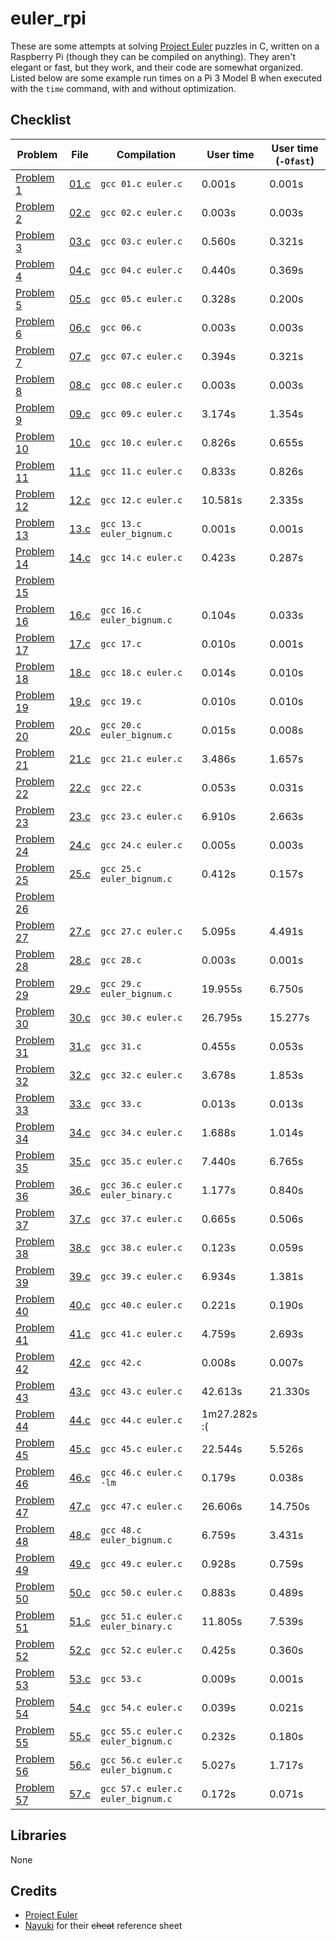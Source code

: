 # euler_rpi
These are some attempts at solving [Project Euler](https://projecteuler.net) puzzles in C, written on a Raspberry Pi (though they can be compiled on anything). They aren't elegant or fast, but they work, and their code are somewhat organized. Listed below are some example run times on a Pi 3 Model B when executed with the `time` command, with and without optimization.

## Checklist

Problem | File | Compilation | User time | User time (`-Ofast`)
--------| ---- | ----------- | --------- | --------------------
[Problem 1](https://projecteuler.net/problem=1) | [01.c](https://github.com/serope/euler_rpi/blob/master/01.c) | `gcc 01.c euler.c` | 0.001s | 0.001s
[Problem 2](https://projecteuler.net/problem=2) | [02.c](https://github.com/serope/euler_rpi/blob/master/02.c) | `gcc 02.c euler.c` | 0.003s | 0.003s
[Problem 3](https://projecteuler.net/problem=3) | [03.c](https://github.com/serope/euler_rpi/blob/master/03.c) | `gcc 03.c euler.c` | 0.560s | 0.321s
[Problem 4](https://projecteuler.net/problem=4) | [04.c](https://github.com/serope/euler_rpi/blob/master/04.c) | `gcc 04.c euler.c` | 0.440s | 0.369s
[Problem 5](https://projecteuler.net/problem=5) | [05.c](https://github.com/serope/euler_rpi/blob/master/05.c) | `gcc 05.c euler.c` | 0.328s | 0.200s
[Problem 6](https://projecteuler.net/problem=6) | [06.c](https://github.com/serope/euler_rpi/blob/master/06.c) | `gcc 06.c` | 0.003s | 0.003s
[Problem 7](https://projecteuler.net/problem=7) | [07.c](https://github.com/serope/euler_rpi/blob/master/07.c) | `gcc 07.c euler.c` | 0.394s | 0.321s
[Problem 8](https://projecteuler.net/problem=8) | [08.c](https://github.com/serope/euler_rpi/blob/master/08.c) | `gcc 08.c euler.c` | 0.003s | 0.003s
[Problem 9](https://projecteuler.net/problem=9) | [09.c](https://github.com/serope/euler_rpi/blob/master/09.c) | `gcc 09.c euler.c` | 3.174s | 1.354s
[Problem 10](https://projecteuler.net/problem=10) | [10.c](https://github.com/serope/euler_rpi/blob/master/10.c) | `gcc 10.c euler.c` | 0.826s | 0.655s
[Problem 11](https://projecteuler.net/problem=11) | [11.c](https://github.com/serope/euler_rpi/blob/master/11.c) | `gcc 11.c euler.c` | 0.833s | 0.826s
[Problem 12](https://projecteuler.net/problem=12) | [12.c](https://github.com/serope/euler_rpi/blob/master/12.c) | `gcc 12.c euler.c` | 10.581s | 2.335s
[Problem 13](https://projecteuler.net/problem=13) | [13.c](https://github.com/serope/euler_rpi/blob/master/13.c) | `gcc 13.c euler_bignum.c` | 0.001s | 0.001s
[Problem 14](https://projecteuler.net/problem=14) | [14.c](https://github.com/serope/euler_rpi/blob/master/14.c) | `gcc 14.c euler.c` | 0.423s | 0.287s
[Problem 15](https://projecteuler.net/problem=15) | | | |
[Problem 16](https://projecteuler.net/problem=16) | [16.c](https://github.com/serope/euler_rpi/blob/master/16.c) | `gcc 16.c euler_bignum.c` | 0.104s | 0.033s
[Problem 17](https://projecteuler.net/problem=17) | [17.c](https://github.com/serope/euler_rpi/blob/master/17.c) | `gcc 17.c` | 0.010s | 0.001s
[Problem 18](https://projecteuler.net/problem=18) | [18.c](https://github.com/serope/euler_rpi/blob/master/18.c) | `gcc 18.c euler.c` | 0.014s | 0.010s
[Problem 19](https://projecteuler.net/problem=19) | [19.c](https://github.com/serope/euler_rpi/blob/master/19.c) | `gcc 19.c` | 0.010s | 0.010s
[Problem 20](https://projecteuler.net/problem=20) | [20.c](https://github.com/serope/euler_rpi/blob/master/20.c) | `gcc 20.c euler_bignum.c` | 0.015s | 0.008s
[Problem 21](https://projecteuler.net/problem=21) | [21.c](https://github.com/serope/euler_rpi/blob/master/21.c) | `gcc 21.c euler.c` | 3.486s | 1.657s
[Problem 22](https://projecteuler.net/problem=22) | [22.c](https://github.com/serope/euler_rpi/blob/master/22.c) | `gcc 22.c` | 0.053s | 0.031s
[Problem 23](https://projecteuler.net/problem=23) | [23.c](https://github.com/serope/euler_rpi/blob/master/23.c) | `gcc 23.c euler.c` | 6.910s | 2.663s
[Problem 24](https://projecteuler.net/problem=24) | [24.c](https://github.com/serope/euler_rpi/blob/master/24.c) | `gcc 24.c euler.c` | 0.005s | 0.003s
[Problem 25](https://projecteuler.net/problem=25) | [25.c](https://github.com/serope/euler_rpi/blob/master/25.c) | `gcc 25.c euler_bignum.c` | 0.412s | 0.157s
[Problem 26](https://projecteuler.net/problem=26) | | | |
[Problem 27](https://projecteuler.net/problem=27) | [27.c](https://github.com/serope/euler_rpi/blob/master/27.c) | `gcc 27.c euler.c` | 5.095s | 4.491s
[Problem 28](https://projecteuler.net/problem=28) | [28.c](https://github.com/serope/euler_rpi/blob/master/28.c) | `gcc 28.c` | 0.003s | 0.001s
[Problem 29](https://projecteuler.net/problem=29) | [29.c](https://github.com/serope/euler_rpi/blob/master/29.c) | `gcc 29.c euler_bignum.c` | 19.955s | 6.750s
[Problem 30](https://projecteuler.net/problem=30) | [30.c](https://github.com/serope/euler_rpi/blob/master/30.c) | `gcc 30.c euler.c` | 26.795s | 15.277s
[Problem 31](https://projecteuler.net/problem=31) | [31.c](https://github.com/serope/euler_rpi/blob/master/31.c) | `gcc 31.c` | 0.455s | 0.053s
[Problem 32](https://projecteuler.net/problem=32) | [32.c](https://github.com/serope/euler_rpi/blob/master/32.c) | `gcc 32.c euler.c` | 3.678s | 1.853s
[Problem 33](https://projecteuler.net/problem=33) | [33.c](https://github.com/serope/euler_rpi/blob/master/33.c) | `gcc 33.c` | 0.013s | 0.013s
[Problem 34](https://projecteuler.net/problem=34) | [34.c](https://github.com/serope/euler_rpi/blob/master/34.c) | `gcc 34.c euler.c` | 1.688s | 1.014s
[Problem 35](https://projecteuler.net/problem=35) | [35.c](https://github.com/serope/euler_rpi/blob/master/35.c) | `gcc 35.c euler.c` | 7.440s | 6.765s
[Problem 36](https://projecteuler.net/problem=36) | [36.c](https://github.com/serope/euler_rpi/blob/master/36.c) | `gcc 36.c euler.c euler_binary.c` | 1.177s | 0.840s
[Problem 37](https://projecteuler.net/problem=37) | [37.c](https://github.com/serope/euler_rpi/blob/master/37.c) | `gcc 37.c euler.c` | 0.665s | 0.506s
[Problem 38](https://projecteuler.net/problem=38) | [38.c](https://github.com/serope/euler_rpi/blob/master/38.c) | `gcc 38.c euler.c` | 0.123s | 0.059s
[Problem 39](https://projecteuler.net/problem=39) | [39.c](https://github.com/serope/euler_rpi/blob/master/39.c) | `gcc 39.c euler.c` | 6.934s | 1.381s
[Problem 40](https://projecteuler.net/problem=40) | [40.c](https://github.com/serope/euler_rpi/blob/master/40.c) | `gcc 40.c euler.c` | 0.221s | 0.190s
[Problem 41](https://projecteuler.net/problem=41) | [41.c](https://github.com/serope/euler_rpi/blob/master/41.c) | `gcc 41.c euler.c` | 4.759s | 2.693s
[Problem 42](https://projecteuler.net/problem=42) | [42.c](https://github.com/serope/euler_rpi/blob/master/42.c) | `gcc 42.c` | 0.008s | 0.007s
[Problem 43](https://projecteuler.net/problem=43) | [43.c](https://github.com/serope/euler_rpi/blob/master/43.c) | `gcc 43.c euler.c` | 42.613s | 21.330s
[Problem 44](https://projecteuler.net/problem=44) | [44.c](https://github.com/serope/euler_rpi/blob/master/44.c) | `gcc 44.c euler.c` | 1m27.282s :( |
[Problem 45](https://projecteuler.net/problem=45) | [45.c](https://github.com/serope/euler_rpi/blob/master/45.c) | `gcc 45.c euler.c` | 22.544s | 5.526s
[Problem 46](https://projecteuler.net/problem=46) | [46.c](https://github.com/serope/euler_rpi/blob/master/46.c) | `gcc 46.c euler.c -lm` | 0.179s | 0.038s
[Problem 47](https://projecteuler.net/problem=47) | [47.c](https://github.com/serope/euler_rpi/blob/master/47.c) | `gcc 47.c euler.c` | 26.606s | 14.750s
[Problem 48](https://projecteuler.net/problem=48) | [48.c](https://github.com/serope/euler_rpi/blob/master/48.c) | `gcc 48.c euler_bignum.c` | 6.759s | 3.431s
[Problem 49](https://projecteuler.net/problem=49) | [49.c](https://github.com/serope/euler_rpi/blob/master/49.c) | `gcc 49.c euler.c` | 0.928s | 0.759s
[Problem 50](https://projecteuler.net/problem=50) | [50.c](https://github.com/serope/euler_rpi/blob/master/50.c) | `gcc 50.c euler.c` | 0.883s | 0.489s
[Problem 51](https://projecteuler.net/problem=51) | [51.c](https://github.com/serope/euler_rpi/blob/master/51.c) | `gcc 51.c euler.c euler_binary.c` | 11.805s | 7.539s
[Problem 52](https://projecteuler.net/problem=52) | [52.c](https://github.com/serope/euler_rpi/blob/master/52.c) | `gcc 52.c euler.c` | 0.425s | 0.360s
[Problem 53](https://projecteuler.net/problem=53) | [53.c](https://github.com/serope/euler_rpi/blob/master/53.c) | `gcc 53.c` | 0.009s | 0.001s
[Problem 54](https://projecteuler.net/problem=54) | [54.c](https://github.com/serope/euler_rpi/blob/master/54.c) | `gcc 54.c euler.c` | 0.039s | 0.021s
[Problem 55](https://projecteuler.net/problem=55) | [55.c](https://github.com/serope/euler_rpi/blob/master/55.c) | `gcc 55.c euler.c euler_bignum.c` | 0.232s | 0.180s
[Problem 56](https://projecteuler.net/problem=56) | [56.c](https://github.com/serope/euler_rpi/blob/master/56.c) | `gcc 56.c euler.c euler_bignum.c` | 5.027s | 1.717s
[Problem 57](https://projecteuler.net/problem=57) | [57.c](https://github.com/serope/euler_rpi/blob/master/57.c) | `gcc 57.c euler.c euler_bignum.c` | 0.172s | 0.071s

## Libraries
None

## Credits
* [Project Euler](https://projecteuler.net)
* [Nayuki](https://github.com/nayuki/Project-Euler-solutions/blob/master/Answers.txt) for their ~~cheat~~ reference sheet
